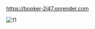 https://booker-2i47.onrender.com

![11](https://github.com/Tanuj-code/Booker.com/assets/107149612/306f41ea-a514-4ae0-8865-96f8fc452901)

